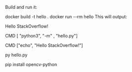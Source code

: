 Build and run it:

docker build -t hello .
docker run --rm hello
This will output:

Hello StackOverflow!

CMD [ "python3", "-m" , "hello.py"]

CMD ["echo", "Hello StackOverflow!"]


py hello.py

pip install opencv-python